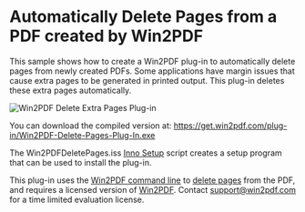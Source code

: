 # Automatically Delete Pages from a PDF created by Win2PDF

This sample shows how to create a Win2PDF plug-in to automatically delete pages from newly created PDFs.  Some applications have margin issues that cause extra pages to be generated in printed output.  This plug-in deletes these extra pages automatically.

![Win2PDF Delete Extra Pages Plug-in](https://www.win2pdf.com/assets/images/win2pdf/plug-in/win2pdf-delete-extra-pages-plug-in.png)

You can download the compiled version at: https://get.win2pdf.com/plug-in/Win2PDF-Delete-Pages-Plug-In.exe

The Win2PDFDeletePages.iss [Inno Setup](https://jrsoftware.org/isinfo.php) script creates a setup program that can be used to install the plug-in.

This plug-in uses the [Win2PDF command line](https://www.win2pdf.com/doc/win2pdf-desktop-command-line.html) to [delete pages](https://www.win2pdf.com/doc/command-line-delete-pages-pdf.html) from the PDF, and requires a licensed version of [Win2PDF](https://www.win2pdf.com/download/download.htm).  Contact support@win2pdf.com for a time limited evaluation license.
